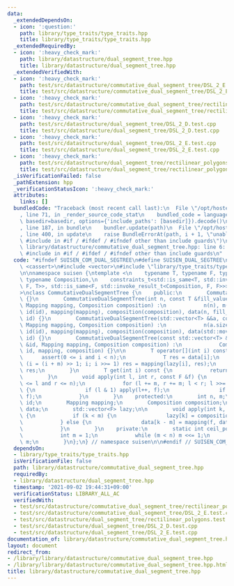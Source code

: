 ```yaml
---
data:
  _extendedDependsOn:
  - icon: ':question:'
    path: library/type_traits/type_traits.hpp
    title: library/type_traits/type_traits.hpp
  _extendedRequiredBy:
  - icon: ':heavy_check_mark:'
    path: library/datastructure/dual_segment_tree.hpp
    title: library/datastructure/dual_segment_tree.hpp
  _extendedVerifiedWith:
  - icon: ':heavy_check_mark:'
    path: test/src/datastructure/commutative_dual_segment_tree/DSL_2_E.test.cpp
    title: test/src/datastructure/commutative_dual_segment_tree/DSL_2_E.test.cpp
  - icon: ':heavy_check_mark:'
    path: test/src/datastructure/commutative_dual_segment_tree/rectilinear_polygons.test.cpp
    title: test/src/datastructure/commutative_dual_segment_tree/rectilinear_polygons.test.cpp
  - icon: ':heavy_check_mark:'
    path: test/src/datastructure/dual_segment_tree/DSL_2_D.test.cpp
    title: test/src/datastructure/dual_segment_tree/DSL_2_D.test.cpp
  - icon: ':heavy_check_mark:'
    path: test/src/datastructure/dual_segment_tree/DSL_2_E.test.cpp
    title: test/src/datastructure/dual_segment_tree/DSL_2_E.test.cpp
  - icon: ':heavy_check_mark:'
    path: test/src/datastructure/dual_segment_tree/rectilinear_polygons.test.cpp
    title: test/src/datastructure/dual_segment_tree/rectilinear_polygons.test.cpp
  _isVerificationFailed: false
  _pathExtension: hpp
  _verificationStatusIcon: ':heavy_check_mark:'
  attributes:
    links: []
  bundledCode: "Traceback (most recent call last):\n  File \"/opt/hostedtoolcache/Python/3.9.7/x64/lib/python3.9/site-packages/onlinejudge_verify/documentation/build.py\"\
    , line 71, in _render_source_code_stat\n    bundled_code = language.bundle(stat.path,\
    \ basedir=basedir, options={'include_paths': [basedir]}).decode()\n  File \"/opt/hostedtoolcache/Python/3.9.7/x64/lib/python3.9/site-packages/onlinejudge_verify/languages/cplusplus.py\"\
    , line 187, in bundle\n    bundler.update(path)\n  File \"/opt/hostedtoolcache/Python/3.9.7/x64/lib/python3.9/site-packages/onlinejudge_verify/languages/cplusplus_bundle.py\"\
    , line 400, in update\n    raise BundleErrorAt(path, i + 1, \"unable to process\
    \ #include in #if / #ifdef / #ifndef other than include guards\")\nonlinejudge_verify.languages.cplusplus_bundle.BundleErrorAt:\
    \ library/datastructure/commutative_dual_segment_tree.hpp: line 6: unable to process\
    \ #include in #if / #ifdef / #ifndef other than include guards\n"
  code: "#ifndef SUISEN_COM_DUAL_SEGTREE\n#define SUISEN_DUAL_SEGTREE\n\n#include\
    \ <cassert>\n#include <vector>\n#include \"library/type_traits/type_traits.hpp\"\
    \n\nnamespace suisen {\ntemplate <\n    typename T, typename F, typename Mapping,\
    \ typename Composition,\n    constraints_t<std::is_same<T, std::invoke_result_t<Mapping,\
    \ F, T>>, std::is_same<F, std::invoke_result_t<Composition, F, F>>> = nullptr\n\
    >\nclass CommutativeDualSegmentTree {\n    public:\n        CommutativeDualSegmentTree()\
    \ {}\n        CommutativeDualSegmentTree(int n, const T &fill_value, const F &id,\
    \ Mapping mapping, Composition composition) :\n            n(n), m(ceil_pow2(n)),\
    \ id(id), mapping(mapping), composition(composition), data(n, fill_value), lazy(m,\
    \ id) {}\n        CommutativeDualSegmentTree(std::vector<T> &&a, const F &id,\
    \ Mapping mapping, Composition composition) :\n            n(a.size()), m(ceil_pow2(a.size())),\
    \ id(id), mapping(mapping), composition(composition), data(std::move(a)), lazy(m,\
    \ id) {}\n        CommutativeDualSegmentTree(const std::vector<T> &a, const F\
    \ &id, Mapping mapping, Composition composition) :\n            CommutativeDualSegmentTree(std::vector<T>(a),\
    \ id, mapping, composition) {}\n\n        T operator[](int i) const {\n      \
    \      assert(0 <= i and i < n);\n            T res = data[i];\n            for\
    \ (i = (i + m) >> 1; i; i >>= 1) res = mapping(lazy[i], res);\n            return\
    \ res;\n        }\n        T get(int i) const {\n            return (*this)[i];\n\
    \        }\n        void apply(int l, int r, const F &f) {\n            assert(0\
    \ <= l and r <= n);\n            for (l += m, r += m; l < r; l >>= 1, r >>= 1)\
    \ {\n                if (l & 1) apply(l++, f);\n                if (r & 1) apply(--r,\
    \ f);\n            }\n        }\n    protected:\n        int n, m;\n        F\
    \ id;\n        Mapping mapping;\n        Composition composition;\n        std::vector<T>\
    \ data;\n        std::vector<F> lazy;\n\n        void apply(int k, const F &f)\
    \ {\n            if (k < m) {\n                lazy[k] = composition(f, lazy[k]);\n\
    \            } else {\n                data[k - m] = mapping(f, data[k - m]);\n\
    \            }\n        }\n    private:\n        static int ceil_pow2(int n) {\n\
    \            int m = 1;\n            while (m < n) m <<= 1;\n            return\
    \ m;\n        }\n};\n} // namespace suisen\n\n#endif // SUISEN_COM_DUAL_SEGTREE\n"
  dependsOn:
  - library/type_traits/type_traits.hpp
  isVerificationFile: false
  path: library/datastructure/commutative_dual_segment_tree.hpp
  requiredBy:
  - library/datastructure/dual_segment_tree.hpp
  timestamp: '2021-09-02 19:44:31+09:00'
  verificationStatus: LIBRARY_ALL_AC
  verifiedWith:
  - test/src/datastructure/commutative_dual_segment_tree/rectilinear_polygons.test.cpp
  - test/src/datastructure/commutative_dual_segment_tree/DSL_2_E.test.cpp
  - test/src/datastructure/dual_segment_tree/rectilinear_polygons.test.cpp
  - test/src/datastructure/dual_segment_tree/DSL_2_D.test.cpp
  - test/src/datastructure/dual_segment_tree/DSL_2_E.test.cpp
documentation_of: library/datastructure/commutative_dual_segment_tree.hpp
layout: document
redirect_from:
- /library/library/datastructure/commutative_dual_segment_tree.hpp
- /library/library/datastructure/commutative_dual_segment_tree.hpp.html
title: library/datastructure/commutative_dual_segment_tree.hpp
---
```

